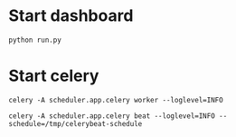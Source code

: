# Start dashboard
    python run.py


# Start celery
    celery -A scheduler.app.celery worker --loglevel=INFO

    celery -A scheduler.app.celery beat --loglevel=INFO --schedule=/tmp/celerybeat-schedule
